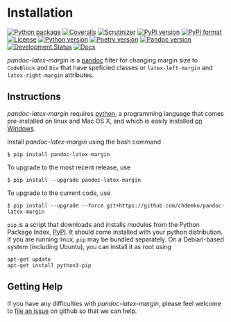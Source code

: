# Installation

[![Python package](https://github.com/chdemko/pandoc-latex-margin/workflows/Python%20package/badge.svg?branch=develop)](https://github.com/chdemko/pandoc-latex-margin/actions/workflows/python-package.yml)
[![Coveralls](https://img.shields.io/coveralls/github/chdemko/pandoc-latex-margin/develop.svg)](https://coveralls.io/github/chdemko/pandoc-latex-margin?branch=develop)
[![Scrutinizer](https://img.shields.io/scrutinizer/g/chdemko/pandoc-latex-margin.svg)](https://scrutinizer-ci.com/g/chdemko/pandoc-latex-margin/)
[![PyPI version](https://img.shields.io/pypi/v/pandoc-latex-margin.svg)](https://pypi.org/project/pandoc-latex-margin/)
[![PyPI format](https://img.shields.io/pypi/format/pandoc-latex-margin.svg)](https://pypi.org/project/pandoc-latex-margin/)
[![License](https://img.shields.io/pypi/l/pandoc-latex-margin.svg)](https://raw.githubusercontent.com/chdemko/pandoc-latex-margin/develop/LICENSE)
[![Python version](https://img.shields.io/pypi/pyversions/pandoc-latex-margin.svg)](https://pypi.org/project/pandoc-latex-margin/)
[![Poetry version](https://img.shields.io/badge/poetry-1.2%20|%201.3%20|%201.4%20|%201.5-blue.svg)](https://python-poetry.org/)
[![Pandoc version](https://img.shields.io/badge/pandoc-2.11%20|%202.12%20|%202.13%20|%202.14%20|%202.15%20|%202.16%20|%202.17%20|%202.18%20|%202.19%20|%203.0%20|%203.1-blue.svg)](https://pandoc.org/)
[![Development Status](https://img.shields.io/pypi/status/pandoc-latex-margin.svg)](https://pypi.org/project/pandoc-latex-margin/)
[![Docs](https://img.shields.io/readthedocs/pandoc-latex-margin.svg?logo=read-the-docs&logoColor=white)](http://pandoc-latex-margin.readthedocs.io/en/latest/)

*pandoc-latex-margin* is a [pandoc] filter for changing margin size to `CodeBlock` and `Div` that have speficied classes or `latex-left-margin` and `latex-right-margin` attributes.

[pandoc]: http://pandoc.org/

Instructions
------------

*pandoc-latex-margin* requires [python], a programming language that comes pre-installed on linux and Mac OS X, and which is easily installed [on Windows].

Install *pandoc-latex-margin* using the bash command

~~~shell
$ pip install pandoc-latex-margin
~~~

To upgrade to the most recent release, use

~~~shell
$ pip install --upgrade pandoc-latex-margin
~~~

To upgrade to the current code, use

~~~
$ pip install --upgrade --force git+https://github.com/chdemko/pandoc-latex-margin
~~~

`pip` is a script that downloads and installs modules from the Python Package Index, [PyPI].  It should come installed with your python distribution. If you are running linux, `pip` may be bundled separately. On a Debian-based system (including Ubuntu), you can install it as root using

    apt-get update
    apt-get install python3-pip

[python]: https://www.python.org
[on Windows]: https://www.python.org/downloads/windows
[PyPI]: https://pypi.org


Getting Help
------------

If you have any difficulties with *pandoc-latex-margin*, please feel welcome to [file an issue] on github so that we can help.

[file an issue]: https://github.com/chdemko/pandoc-latex-margin/issues

